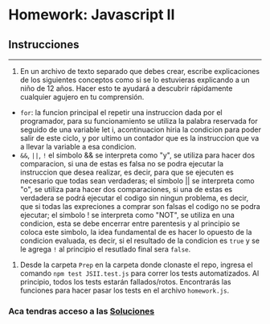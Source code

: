 # Homework: Javascript II

## Instrucciones
---
1. En un archivo de texto separado que debes crear, escribe explicaciones de los siguientes conceptos como si se lo estuvieras explicando a un niño de 12 años. Hacer esto te ayudará a descubrir rápidamente cualquier agujero en tu comprensión.

* `for`: la funcion principal el repetir una instruccion dada por el programador, para su funcionamiento se utiliza la palabra reservada for seguido de una variable let i, acontinuacion hiria la condicion para poder salir de este ciclo, y por ultimo un contador que es la instruccion que va a llevar la variable a esa condicion.
* `&&`, `||`, `!` el simbolo && se interpreta como "y", se utiliza para hacer dos comparacion, si una de estas es falsa no se podra ejecutar la instruccion que desea realizar, es decir, para que se ejecuten es necesario que todas sean verdaderas; el simbolo || se interpreta como "o", se utiliza para hacer dos comparaciones, si una de estas es verdadera se podrá ejecutar el codigo sin ningun problema, es decir, que si todas las expreciones a comprar son falsas el codigo no se podra ejecutar; el simbolo ! se interpreta como "NOT", se utiliza en una condicion, esta se debe encerrar entre parentesis y al principio se coloca este simbolo, la idea fundamental de es hacer lo opuesto de la condicion evaluada, es decir, si el resultado de la condicion es `true` y se le agrega `!` al principio el resutlado final sera `false`.

1. Desde la carpeta `Prep` en la carpeta donde clonaste el repo, ingresa el comando `npm test JSII.test.js` para correr los tests automatizados. Al principio, todos los tests estarán fallados/rotos. Encontrarás las funciones para hacer pasar los tests en el archivo `homework.js`.

### Aca tendras acceso a las [Soluciones](https://github.com/atralice/Curso.Prep.Henry/blob/solution/03-JS-II/homework/homework.js)